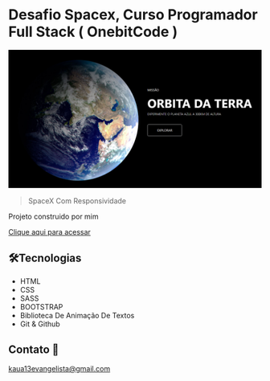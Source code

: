# Desafio Spacex, Curso Programador Full Stack ( OnebitCode )

![preview](./.github/Preview.png)

> SpaceX Com Responsividade

Projeto construido por mim

[Clique aqui para acessar](https://kauaevangelista.github.io/Projeto-SpaceX/)

## 🛠️Tecnologias

- HTML
- CSS
- SASS
- BOOTSTRAP
- Biblioteca De Animação De Textos
- Git & Github

## Contato 📲

kaua13evangelista@gmail.com
